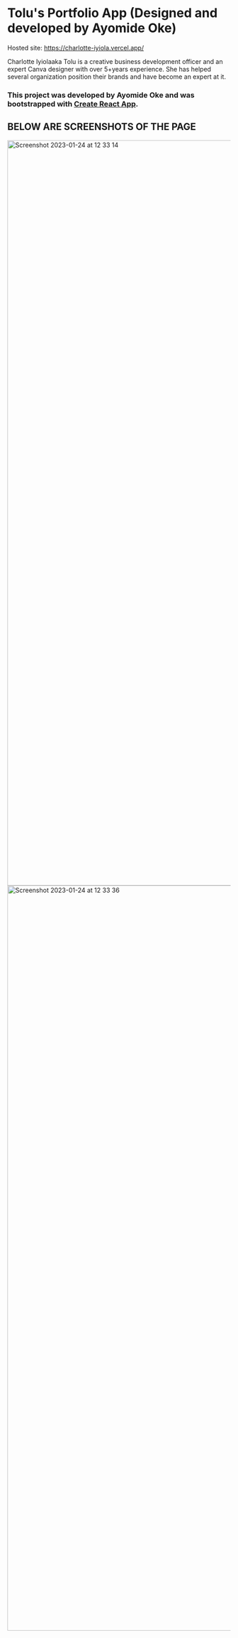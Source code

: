 # Tolu's Portfolio App (Designed and developed by Ayomide Oke)
Hosted site: https://charlotte-iyiola.vercel.app/


Charlotte Iyiolaaka Tolu is a creative business development officer and an expert Canva designer with over 5+years experience. She has helped several organization position their brands and have become an expert at it.

### This project was developed by Ayomide Oke and was bootstrapped with [Create React App](https://github.com/facebook/create-react-app).

## BELOW ARE SCREENSHOTS OF THE PAGE


<img width="1680" alt="Screenshot 2023-01-24 at 12 33 14" src="https://user-images.githubusercontent.com/105247728/214281538-cb537c66-8668-4d00-9b0a-688104008e39.png">

<img width="1680" alt="Screenshot 2023-01-24 at 12 33 36" src="https://user-images.githubusercontent.com/105247728/214281591-63e6bd22-575b-4ca2-b9e9-baee7a1d5c0a.png">
